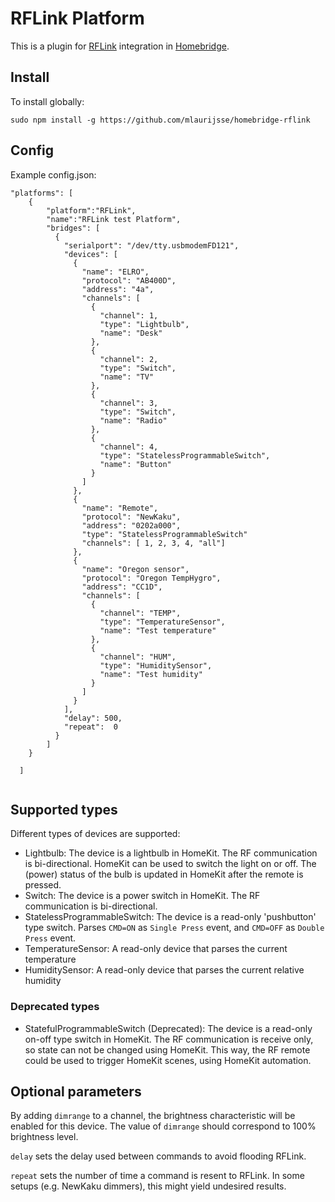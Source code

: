 # RFLink Platform
This is a plugin for [RFLink](http://www.nemcon.nl/blog2/) integration in [Homebridge](https://github.com/nfarina/homebridge).

## Install
To install globally:
```
sudo npm install -g https://github.com/mlaurijsse/homebridge-rflink
```

## Config
Example config.json:

```
"platforms": [
    {
        "platform":"RFLink",
        "name":"RFLink test Platform",
        "bridges": [
          {
            "serialport": "/dev/tty.usbmodemFD121",
            "devices": [
              {
                "name": "ELRO",
                "protocol": "AB400D",
                "address": "4a",
                "channels": [
                  {
                    "channel": 1,
                    "type": "Lightbulb",
                    "name": "Desk"
                  },
                  {
                    "channel": 2,
                    "type": "Switch",
                    "name": "TV"
                  },
                  {
                    "channel": 3,
                    "type": "Switch",
                    "name": "Radio"
                  },
                  {
                    "channel": 4,
                    "type": "StatelessProgrammableSwitch",
                    "name": "Button"
                  }
                ]
              },
              {
                "name": "Remote",
                "protocol": "NewKaku",
                "address": "0202a000",
                "type": "StatelessProgrammableSwitch"
                "channels": [ 1, 2, 3, 4, "all"]
              },
              {
                "name": "Oregon sensor",
                "protocol": "Oregon TempHygro",
                "address": "CC1D",
                "channels": [
                  {
                    "channel": "TEMP",
                    "type": "TemperatureSensor",
                    "name": "Test temperature"
                  },
                  {
                    "channel": "HUM",
                    "type": "HumiditySensor",
                    "name": "Test humidity"
                  }
                ]
              }
            ],
            "delay": 500,
            "repeat":  0
          }
        ]
    }

  ]


```

## Supported types
Different types of devices are supported:
* Lightbulb: The device is a lightbulb in HomeKit. The RF communication is bi-directional. HomeKit can be used to switch the light on or off. The (power) status of the bulb is updated in HomeKit after the remote is pressed.
* Switch: The device is a power switch in HomeKit. The RF communication is bi-directional.
* StatelessProgrammableSwitch: The device is a read-only 'pushbutton' type switch. Parses `CMD=ON` as `Single Press` event, and `CMD=OFF` as `Double Press` event.
* TemperatureSensor: A read-only device that parses the current temperature
* HumiditySensor:  A read-only device that parses the current relative humidity

### Deprecated types

* StatefulProgrammableSwitch (Deprecated): The device is a read-only on-off type switch in HomeKit. The RF communication is receive only, so state can not be changed using HomeKit. This way, the RF remote could be used to trigger HomeKit scenes, using HomeKit automation.

## Optional parameters
By adding `dimrange` to a channel, the brightness characteristic will be enabled for this device. The value of `dimrange` should correspond to 100% brightness level.

`delay` sets the delay used between commands to avoid flooding RFLink.

`repeat` sets the number of time a command is resent to RFLink. In some setups (e.g. NewKaku dimmers), this might yield undesired results.
